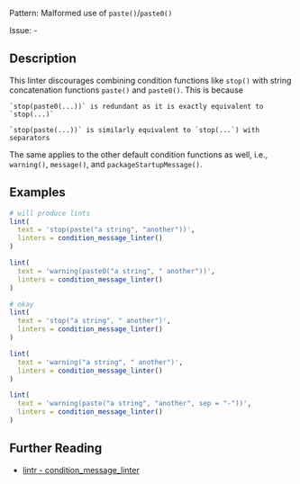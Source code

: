 Pattern: Malformed use of `paste()`/`paste0()`

Issue: -

## Description

This linter discourages combining condition functions like `stop()` with string concatenation functions `paste()` and `paste0()`. This is because

    `stop(paste0(...))` is redundant as it is exactly equivalent to `stop(...)`

    `stop(paste(...))` is similarly equivalent to `stop(...`) with separators

The same applies to the other default condition functions as well, i.e., `warning()`, `message()`, and `packageStartupMessage()`.


## Examples

```r
# will produce lints
lint(
  text = 'stop(paste("a string", "another"))',
  linters = condition_message_linter()
)

lint(
  text = 'warning(paste0("a string", " another"))',
  linters = condition_message_linter()
)

# okay
lint(
  text = 'stop("a string", " another")',
  linters = condition_message_linter()
)

lint(
  text = 'warning("a string", " another")',
  linters = condition_message_linter()
)

lint(
  text = 'warning(paste("a string", "another", sep = "-"))',
  linters = condition_message_linter()
)
```

## Further Reading

* [lintr - condition_message_linter](https://lintr.r-lib.org/reference/condition_message_linter.html)